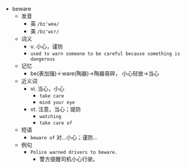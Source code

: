- beware
  - 发音
    - 英 `/bɪ'weə/`
    - 美 `/bɪ'wɛr/`
  - 词义
    - v. 小心，谨防
    - `used to warn someone to be careful because something is dangerous`
  - 记忆
    - be(表加强)＋ware(陶器)→陶器易碎， 小心轻放→当心
  - 近义词
    - vi. 当心，小心
      - `take care`
      - `mind your eye`
    - vt. 注意，当心；提防
      - `watching`
      - `take care of`
  - 短语
    - `beware of` 对…小心；谨防… 
  - 例句
    - `Police warned drivers to beware.`
      - 警方提醒司机小心行驶。

